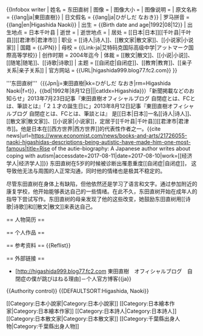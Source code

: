 {{Infobox writer
| 姓名     = 东田直树
| 图像     = 
| 图像大小 = 
| 图像说明 = 
| 原文名称 = {{lang|ja|東田直樹}}
| 日文假名 = {{lang|ja|ひがしだ なおき}}
| 罗马拼音 = {{lang|en|Higashida Naoki}}
| 出生     = {{Birth date and age|1992|08|12}}
| 出生地点 = 日本千叶县
| 逝世     = 
| 逝世地点 = 
| 居处     = [[日本|日本]][[千叶县|千叶县]][[君津市|君津市]]
| 职业     = [[诗人|诗人]]、[[散文家|散文家]]、[[小说家|小说家]]
| 国籍     = {{JPN}}
| 母校     = {{Link-ja|艾特码克国际高级中学|アットマーク国際高等学校}}
| 创作时期 = 2004年迄今
| 体裁     = [[散文|散文]]、[[小说|小说]]、[[随笔|随笔]]、[[诗歌|诗歌]]
| 主题     = [[自闭症|自闭症]]、[[教育|教育]]、[[亲子关系|亲子关系]]
| 官方网站 = {{URL|higashida999.blog77.fc2.com}}
}}

'''东田直树'''（{{Jpn|j=東田直樹|kk=ひがしだ なおき|rm=Higashida Naoki|f=t}}，{{bd|1992年|8月12日|||catIdx=Higashida}}）<ref>「新聞掲載などのお知らせ」2013年7月23日記事『東田直樹オフィシャルブログ 自閉症とは、FCとは、筆談とは』</ref><ref>「２１才の誕生日に」2013年8月12日記事『東田直樹オフィシャルブログ 自閉症とは、FCとは、筆談とは』</ref> 是[[日本|日本]]一名[[诗人|诗人]]、[[散文家|散文家]]、[[小说家|小说家]]，定居于[[千叶县|千叶县]][[君津市|君津市]]。他是日本在[[西方世界|西方世界]]的代表性作者之一。<ref>{{cite news|url=https://www.economist.com/news/books-and-arts/21726055-naoki-higashidas-descriptions-being-autistic-have-made-him-one-most-famous|title=Rise of the autie-biography: A Japanese author writes about coping with autism|accessdate=2017-08-11|date=2017-08-10|work=[[经济学人|经济学人]]}}</ref> 东田直树在5岁的时候被诊断出罹患重度[[自闭症|自闭症]]，<ref name="dmjp" /> 这导致他无法与周围的人正常沟通，同时他的情绪也是极其不稳定的。

尽管东田直树在身体上有缺陷，但他依然还是学习了语言和文字。通过参加附近的康复学校，他开始能够表达自己的一些情绪。在此不久，东田直树开始在成年人的指导下尝试写作。东田直树的母亲发现了他的这些改变，她鼓励东田直树用[[诗歌|诗歌]]和[[散文|散文]]来表达自己。

== 人物简历 ==

== 个人作品 ==

== 参考资料 ==
{{Reflist}}

== 外部链接 ==
* [http://higashida999.blog77.fc2.com 東田直樹　オフィシャルブログ　自閉症の僕が跳びはねる理由]－个人官方博客{{ja}}

{{Authority control}}
{{DEFAULTSORT:Higashida, Naoki}}

[[Category:日本小說家|Category:日本小說家]]
[[Category:日本繪本作家|Category:日本繪本作家]]
[[Category:日本詩人|Category:日本詩人]]
[[Category:日本散文家|Category:日本散文家]]
[[Category:千葉縣出身人物|Category:千葉縣出身人物]]
